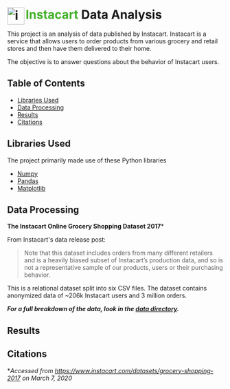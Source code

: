 # <a href="instacart"><img src="https://assets.brandfolder.com/pgo02w-g6yrx4-g5eihu/view@2x.png?v=1539648185" align="left" height="40" title="instacart-logo"></a> <font color=#43B02A>Instacart</font> Data Analysis

This project is an analysis of data published by Instacart. Instacart is a service that allows users to order products from various grocery and retail stores and then have them delivered to their home.

The objective is to answer questions about the behavior of Instacart users.

## Table of Contents
* [Libraries Used](#libraries-used)
* [Data Processing](#data-processing)
* [Results](#results)
* [Citations](#citations)

## Libraries Used
The project primarily made use of these Python libraries
* <a href="https://www.numpy.org">Numpy</a>
* <a href="https://pandas.pydata.org">Pandas</a>
* <a href="https://matplotlib.org">Matplotlib</a>

## Data Processing

**The Instacart Online Grocery Shopping Dataset 2017**\*

From Instacart's data release post:

>Note that this dataset includes orders from many different retailers and is a heavily biased subset of Instacart’s production data, and so is not a representative sample of our products, users or their purchasing behavior.

This is a relational dataset split into six CSV files. The dataset contains anonymized data of ~206k Instacart users and 3 million orders.

***For a full breakdown of the data, look in the [data directory](https://github.com/antonio-gor/instacart-data-analysis/tree/master/data).***

## Results

## Citations
\**Accessed from https://www.instacart.com/datasets/grocery-shopping-2017 on March 7, 2020*
